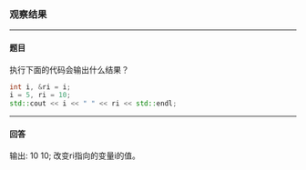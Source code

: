 ### 观察结果
***
#### 题目

执行下面的代码会输出什么结果？

```c++
int i, &ri = i;
i = 5, ri = 10;
std::cout << i << " " << ri << std::endl;
```



***
#### 回答

输出: 10 10; 改变ri指向的变量i的值。